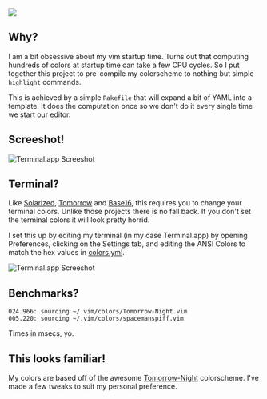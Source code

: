 <img src="https://rawgithub.com/csexton/spacemanspiff.vim/master/resources/spacemanspiff.svg" />

## Why?

I am a bit obsessive about my vim startup time. Turns out that computing hundreds of colors at startup time can take a few CPU cycles. So I put together this project to pre-compile my colorscheme to nothing but simple `highlight` commands.

This is achieved by a simple `Rakefile` that will expand a bit of YAML into a template. It does the computation once so we don't do it every single time we start our editor.

## Screeshot!

![Terminal.app Screeshot](https://raw.github.com/csexton/spacemanspiff.vim/master/resources/screenshot.png)

## Terminal?

Like [Solarized](http://ethanschoonover.com/solarized), [Tomorrow](https://github.com/chriskempson/tomorrow-theme) and [Base16](https://github.com/chriskempson/base16-vim), this requires you to change your terminal colors. Unlike those projects there is no fall back. If you don't set the terminal colors it will look pretty horrid.

I set this up by editing my terminal (in my case Terminal.app) by opening Preferences, clicking on the Settings tab, and editing the ANSI Colors to match the hex values in [colors.yml](https://github.com/csexton/spacemanspiff.vim/blob/master/src/colors.yml).

![Terminal.app Screeshot](https://raw.github.com/csexton/spacemanspiff.vim/master/resources/terminal-preferences.png)

## Benchmarks?

```
024.966: sourcing ~/.vim/colors/Tomorrow-Night.vim
005.220: sourcing ~/.vim/colors/spacemanspiff.vim
```

Times in msecs, yo.

## This looks familiar!

My colors are based off of the awesome [Tomorrow-Night](https://github.com/chriskempson/tomorrow-theme) colorscheme. I've made a few tweaks to suit my personal preference.
